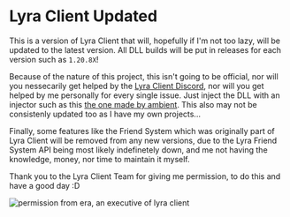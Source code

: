 # Lyra Client Updated

This is a version of Lyra Client that will, hopefully if I'm not too lazy, will be updated to the latest version. All DLL builds will be put in releases for each version such as ```1.20.8X```!

Because of the nature of this project, this isn't going to be official, nor will you nessecarily get helped by the [Lyra Client Discord](https://discord.gg/lyraclient), nor will you get helped by me personally for every single issue. Just inject the DLL with an injector such as this [the one made by ambient](https://github.com/ambiennt/MCBE-DLL-Injector). This also may not be consistenly updated too as I have my own projects...

Finally, some features like the Friend System which was originally part of Lyra Client will be removed from any new versions, due to the Lyra Friend System API being most likely indefinetely down, and me not having the knowledge, money, nor time to maintain it myself.

Thank you to the Lyra Client Team for giving me permission, to do this and have a good day :D


![permission from era, an executive of lyra client](https://github.com/notchyves/LyraClient-Updated/assets/82107846/47db0d06-34e8-49d4-868f-453faf1881c8)
